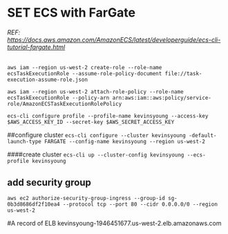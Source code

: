 # SET ECS with FarGate
###### REF: https://docs.aws.amazon.com/AmazonECS/latest/developerguide/ecs-cli-tutorial-fargate.html
`aws iam --region us-west-2 create-role --role-name ecsTaskExecutionRole --assume-role-policy-document file://task-execution-assume-role.json`

`aws iam --region us-west-2 attach-role-policy --role-name ecsTaskExecutionRole --policy-arn arn:aws:iam::aws:policy/service-role/AmazonECSTaskExecutionRolePolicy`

`ecs-cli configure profile --profile-name kevinsyoung --access-key $AWS_ACCESS_KEY_ID --secret-key $AWS_SECRET_ACCESS_KEY`

##configure cluster
`ecs-cli configure --cluster kevinsyoung -default-launch-type FARGATE --config-name kevinsyoung --region us-west-2`

####create cluster
`ecs-cli up --cluster-config kevinsyoung --ecs-profile kevinsyoung`

## add security group

`aws ec2 authorize-security-group-ingress --group-id sg-0b3d8686df2f10ea4 --protocol tcp --port 80 --cidr 0.0.0.0/0 --region us-west-2`

#A record of ELB
kevinsyoung-1946451677.us-west-2.elb.amazonaws.com